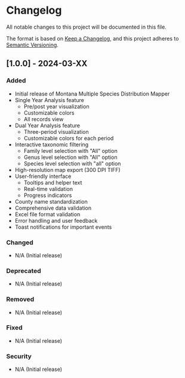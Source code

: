 # Changelog

All notable changes to this project will be documented in this file.

The format is based on [Keep a Changelog](https://keepachangelog.com/en/1.0.0/),
and this project adheres to [Semantic Versioning](https://semver.org/spec/v2.0.0.html).

## [1.0.0] - 2024-03-XX

### Added
- Initial release of Montana Multiple Species Distribution Mapper
- Single Year Analysis feature
  - Pre/post year visualization
  - Customizable colors
  - All records view
- Dual Year Analysis feature
  - Three-period visualization
  - Customizable colors for each period
- Interactive taxonomic filtering
  - Family level selection with "All" option
  - Genus level selection with "All" option
  - Species level selection with "all" option
- High-resolution map export (300 DPI TIFF)
- User-friendly interface
  - Tooltips and helper text
  - Real-time validation
  - Progress indicators
- County name standardization
- Comprehensive data validation
- Excel file format validation
- Error handling and user feedback
- Toast notifications for important events

### Changed
- N/A (Initial release)

### Deprecated
- N/A (Initial release)

### Removed
- N/A (Initial release)

### Fixed
- N/A (Initial release)

### Security
- N/A (Initial release) 